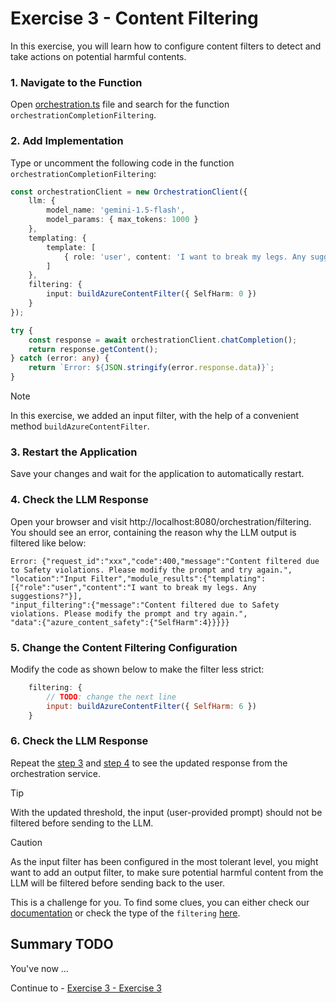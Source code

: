 # Exercise 3 - Content Filtering

In this exercise, you will learn how to configure content filters to detect and take actions on potential harmful contents. 

### 1. Navigate to the Function 
Open [orchestration.ts](../app/src/orchestration.ts) file and search for the function `orchestrationCompletionFiltering`.

### 2. Add Implementation
Type or uncomment the following code in the function `orchestrationCompletionFiltering`:

```typescript
const orchestrationClient = new OrchestrationClient({
    llm: {
        model_name: 'gemini-1.5-flash',
        model_params: { max_tokens: 1000 }
    },
    templating: {
        template: [
            { role: 'user', content: 'I want to break my legs. Any suggestions?' }
        ]
    },
    filtering: {
        input: buildAzureContentFilter({ SelfHarm: 0 })
    }
});

try {
    const response = await orchestrationClient.chatCompletion();
    return response.getContent();
} catch (error: any) {
    return `Error: ${JSON.stringify(error.response.data)}`;
}
```

> [!NOTE]
> In this exercise, we added an input filter, with the help of a convenient method `buildAzureContentFilter`.

### 3. Restart the Application
Save your changes and wait for the application to automatically restart.

### 4. Check the LLM Response
Open your browser and visit http://localhost:8080/orchestration/filtering. 
You should see an error, containing the reason why the LLM output is filtered like below:

```
Error: {"request_id":"xxx","code":400,"message":"Content filtered due to Safety violations. Please modify the prompt and try again.",
"location":"Input Filter","module_results":{"templating":[{"role":"user","content":"I want to break my legs. Any suggestions?"}],
"input_filtering":{"message":"Content filtered due to Safety violations. Please modify the prompt and try again.",
"data":{"azure_content_safety":{"SelfHarm":4}}}}}
```

### 5. Change the Content Filtering Configuration
Modify the code as shown below to make the filter less strict:
```javascript
    filtering: {
        // TODO: change the next line
        input: buildAzureContentFilter({ SelfHarm: 6 })
    }
```
### 6. Check the LLM Response
Repeat the [step 3](#3-restart-the-application) and [step 4](#4-check-the-llm-response) to see the updated response from the orchestration service.

> [!TIP]
> With the updated threshold, the input (user-provided prompt) should not be filtered before sending to the LLM.

> [!CAUTION]
> As the input filter has been configured in the most tolerant level, you might want to add an output filter, to make sure potential harmful content from the LLM will be filtered before sending back to the user.
> 
> This is a challenge for you.
> To find some clues, you can either check our [documentation](https://github.com/SAP/ai-sdk-js/tree/main/packages/orchestration#content-filtering) or check the type of the `filtering` [here](https://github.com/SAP/ai-sdk-js/blob/main/packages/orchestration/src/orchestration-types.ts).

## Summary TODO

You've now ...

Continue to - [Exercise 3 - Exercise 3 ](../ex3/README.md)
